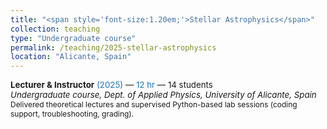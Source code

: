 ```yaml
---
title: "<span style='font-size:1.20em;'>Stellar Astrophysics</span>"
collection: teaching
type: "Undergraduate course"
permalink: /teaching/2025-stellar-astrophysics
location: "Alicante, Spain"
---
```


<div class="archive__item">
  <p class="archive__item-excerpt" style="font-size: 0.95em; margin-top: 0;">
    <strong>Lecturer & Instructor</strong> <span style="color:#1f77b4;">(2025)</span> — <span style="color:#1f77b4;">12 hr</span> — 14 students<br>
    <em>Undergraduate course, Dept. of Applied Physics, University of Alicante, Spain</em><br>
    <span style="font-size: 0.9em;">Delivered theoretical lectures and supervised Python-based lab sessions (coding support, troubleshooting, grading).</span>
  </p>
</div>
